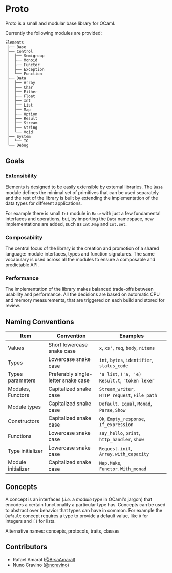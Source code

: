 # Proto

Proto is a small and modular base library for OCaml.


Currently the following modules are provided:

```
Elements
 ├── Base
 ├── Control
 │  ├── Semigroup
 │  ├── Monoid
 │  ├── Functor
 │  ├── Exception
 │  └── Function
 ├── Data
 │  ├── Array
 │  ├── Char
 │  ├── Either
 │  ├── Float
 │  ├── Int
 │  ├── List
 │  ├── Map
 │  ├── Option
 │  ├── Result
 │  ├── Stream
 │  ├── String
 │  └── Void
 ├── System
 │  └── IO
 └── Debug
```

## Goals

### Extensibility

Elements is designed to be easily extensible by external libraries. The `Base`
module defines the minimal set of primitives that can be used separately and
the rest of the library is built by extending the implementation of the data
types for different applications.

For example there is small `Int` module in `Base` with just a few fundamental
interfaces and operations, but, by importing the `Data` namespace, new
implementations are added, such as `Int.Map` and `Int.Set`.


### Composability

The central focus of the library is the creation and promotion of a shared
language: module interfaces, types and function signatures. The same vocabulary
is used across all the modules to ensure a composable and predictable API.


### Performance

The implementation of the library makes balanced trade-offs between usability
and performance. All the decisions are based on automatic CPU and memory
measurements, that are triggered on each build and stored for review.


## Naming Conventions

| Item               | Convention                          | Examples                                       |
|--------------------|-------------------------------------|------------------------------------------------|
| Values             | Short lowercase snake case          | `x`, `xs'`, `req`, `body`, `nitems`            |
| Types              | Lowercase snake case                | `int`, `bytes`, `identifier`, `status_code`    |
| Types parameters   | Preferably single-letter snake case | `'a list`, `('a, 'e) Result.t`, `'token lexer` |
| Modules, Functors  | Capitalized snake case              | `Stream_writer`, `HTTP_request`, `File_path`   |
| Module types       | Capitalized snake case              | `Default,` `Equal`, `Monad`, `Parse`, `Show`   |
| Constructors       | Capitalized snake case              | `Ok`, `Empty_response`, `If_expression`        |
| Functions          | Lowercase snake case                | `say_hello`, `print`, `http_handler`, `show`   |
| Type initializer   | Lowercase snake case                | `Request.init`, `Array.with_capacity`          |
| Module initializer | Capitalized snake case              | `Map.Make`, `Functor.With_monad`               |


## Concepts

A concept is an interfaces (_.i.e._ a _module type_ in OCaml's jargon) that encodes a certain functionality a particular type has. Concepts can be used to abstract over behavior that types can have in common. For example the `Default` concept requires a type to provide a default value, like `0` for integers and `[]` for lists.

Alternative names: concepts, protocols, traits, classes


## Contributors

- Rafael Amaral ([@BrsaAmaral](https://github.com/BrsaAmaral))
- Nuno Cravino ([@ncravino](https://github.com/ncravino))


